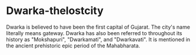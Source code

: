 # Dwarka-thelostcity
Dwarka is believed to have been the first capital of Gujarat. The city's name literally means gateway. Dwarka has also been referred to throughout its history as "Mokshapuri", "Dwarkamati", and "Dwarkavati". It is mentioned in the ancient prehistoric epic period of the Mahabharata.

